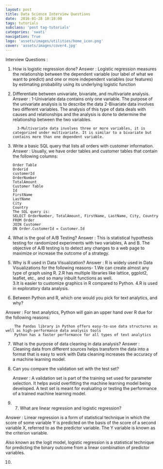 ```yaml
---
layout: post
title: Data Science Interview Questions
date:  2016-01-28 10:18:00
tags: tutorials
subclass: 'post tag-tutorials'
categories: 'swati'
navigation: True
logo: 'assets/images/utilities/home_icon.png'
cover: 'assets/images/cover4.jpg'
---
```


Interview Questions :

1. How is logistic regression done?
Answer : Logistic regression measures the relationship between the dependent variable (our label of what we want to predict) and one or more independent variables (our features) by estimating probability using its underlying logistic function 

2. Differentiate between univariate, bivariate, and multivariate analysis. 
Answer : 1-Univariate data contains only one variable. The purpose of the univariate analysis is to describe   the data
         2-Bivariate data involves two different variables. The analysis of this type of data deals with causes and relationships and the analysis is done to determine the relationship between the two variables.

         3-Multivariate data involves three or more variables, it is categorized under multivariate. It is similar to a bivariate but contains more than one dependent variable.

3.  Write a basic SQL query that lists all orders with customer information.
Answer : Usually, we have order tables and customer tables that contain the following columns:

    	Order Table 
    	Orderid
    	customerId 
    	OrderNumber
    	TotalAmount
    	Customer Table 
    	Id
    	FirstName
    	LastName
    	City 
    	Country  
    	The SQL query is:
    	SELECT OrderNumber, TotalAmount, FirstName, LastName, City, Country
    	FROM Order
    	JOIN Customer
    	ON Order.CustomerId = Customer.Id

4. What is the goal of A/B Testing?
Answer : This is statistical hypothesis testing for randomized experiments with two variables, A and B. The objective of A/B testing is to detect any changes to a web page to maximize or increase the outcome of a strategy.

5. Why is R used in Data Visualization?
Answer : R is widely used in Data Visualizations for the following reasons-
         1.We can create almost any type of graph using R.
	     2.R has multiple libraries like lattice, ggplot2, leaflet, etc., and so many inbuilt functions as well.  
         3.It is easier to customize graphics in R compared to Python.
         4.R is used in exploratory data analysis.


6.  Between Python and R, which one would you pick for text analytics, and why?

Answer : For text analytics, Python will gain an upper hand over R due for the following reasons:

        The Pandas library in Python offers easy-to-use data structures as well as high-performance data analysis tools
        Python has a faster performance for all types of text analytics

7. What is the purpose of data cleaning in data analysis?
Answer : Cleaning data from different sources helps transform the data into a format that is easy to work 
         with
         Data cleaning increases the accuracy of a machine learning model.

8. Can you compare the validation set with the test set?

   Answer : A validation set is part of the training set used for parameter selection. It helps avoid overfitting the machine learning model being developed.
   A test set is meant for evaluating or testing the performance of a trained machine learning model.

9. 7. What are linear regression and logistic regression?

Answer : Linear regression is a form of statistical technique in which the score of some variable Y is          predicted  on the basis of the score of a second variable X, referred to as the predictor variable. The Y variable is known as the criterion variable.

Also known as the logit model, logistic regression is a statistical technique for predicting the binary outcome from a linear combination of predictor variables.

10. 


